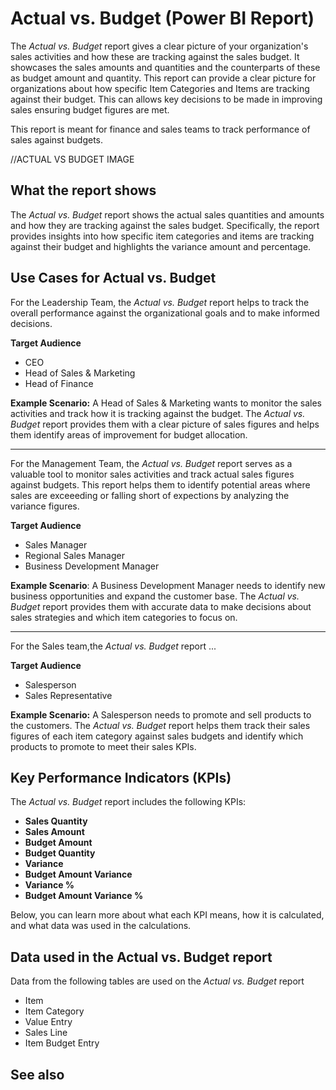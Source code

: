 # Actual vs. Budget (Power BI Report)

The _Actual vs. Budget_ report gives a clear picture of your organization's sales activities and how these are tracking against the sales budget. It showcases the sales amounts and quantities and the counterparts of these as budget amount and quantity. This report can provide a clear picture for organizations about how specific Item Categories and Items are tracking against their budget. This can allows key decisions to be made in improving sales ensuring budget figures are met. 

This report is meant for finance and sales teams to track performance of sales against budgets.

//ACTUAL VS BUDGET IMAGE

## What the report shows

The _Actual vs. Budget_ report shows the actual sales quantities and amounts and how they are tracking against the sales budget. Specifically, the report provides insights into how specific item categories and items are tracking against their budget and highlights the variance amount and percentage.


## Use Cases for Actual vs. Budget

For the Leadership Team, the *Actual vs. Budget* report helps to track the overall performance against the organizational goals and to make informed decisions.

**Target Audience**
- CEO
- Head of Sales & Marketing
- Head of Finance

**Example Scenario:** A Head of Sales & Marketing wants to monitor the sales activities and track how it is tracking against the budget. The *Actual vs. Budget* report provides them with a clear picture of sales figures and helps them identify areas of improvement for budget allocation.

---

For the Management Team, the *Actual vs. Budget* report serves as a valuable tool to monitor sales activities and track actual sales figures against budgets. This report helps them to identify potential areas where sales are exceeeding or falling short of expections by analyzing the variance figures.

**Target Audience**

- Sales Manager
- Regional Sales Manager
- Business Development Manager

**Example Scenario**: A Business Development Manager needs to identify new business opportunities and expand the customer base. The *Actual vs. Budget* report provides them with accurate data to make decisions about sales strategies and which item categories to focus on.

---

For the Sales team,the *Actual vs. Budget* report ...

**Target Audience**

- Salesperson
- Sales Representative

**Example Scenario:** A Salesperson needs to promote and sell products to the customers. The *Actual vs. Budget* report helps them track their sales figures of each item category against sales budgets and identify which products to promote to meet their sales KPIs.


## Key Performance Indicators (KPIs)

The _Actual vs. Budget_ report includes the following KPIs:

- **Sales Quantity**
- **Sales Amount**
- **Budget Amount**
- **Budget Quantity**
- **Variance**
- **Budget Amount Variance**
- **Variance %**
- **Budget Amount Variance %**

Below, you can learn more about what each KPI means, how it is calculated, and what data was used in the calculations.

## Data used in the Actual vs. Budget report

Data from the following tables are used on the *Actual vs. Budget* report
- Item
- Item Category
- Value Entry
- Sales Line
- Item Budget Entry


## See also

